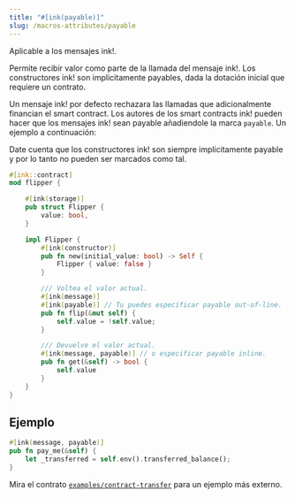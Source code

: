 ```yaml
---
title: "#[ink(payable)]"
slug: /macros-attributes/payable
---
```


Aplicable a los mensajes ink!.

Permite recibir valor como parte de la llamada del mensaje ink!.
Los constructores ink! son implicitamente payables, dada la dotación inicial que requiere un contrato.

Un mensaje ink! por defecto rechazara las llamadas que adicionalmente financian el smart contract.
Los autores de los smart contracts ink! pueden hacer que los mensajes ink! sean payable 
añadiendole la marca `payable`. Un ejemplo a continuación: 


Date cuenta que los constructores ink! son siempre implicitamente payable y por lo tanto no pueden
ser marcados como tal.


```rust
#[ink::contract]
mod flipper {

    #[ink(storage)]
    pub struct Flipper {
        value: bool,
    }

    impl Flipper {
        #[ink(constructor)]
        pub fn new(initial_value: bool) -> Self {
            Flipper { value: false }
        }

        /// Voltea el valor actual.
        #[ink(message)]
        #[ink(payable)] // Tu puedes especificar payable out-of-line.
        pub fn flip(&mut self) {
            self.value = !self.value;
        }

        /// Devuelve el valor actual.
        #[ink(message, payable)] // o especificar payable inline.
        pub fn get(&self) -> bool {
            self.value
        }
    }
}
```

## Ejemplo

```rust
#[ink(message, payable)]
pub fn pay_me(&self) {
    let _transferred = self.env().transferred_balance();
}
```

Mira el contrato [`examples/contract-transfer`](https://github.com/paritytech/ink/blob/master/examples/contract-transfer/lib.rs) para un ejemplo más externo.
